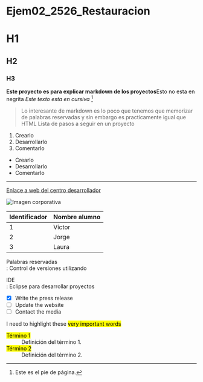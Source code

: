 # Ejem02_2526_Restauracion

# H1
## H2
### H3
**Este proyecto es para explicar markdown de los proyectos**Esto no esta en negrita
*Este texto esta en cursiva* [^1]
> Lo interesante de markdown es lo poco que tenemos que memorizar de palabras reservadas y sin embargo es practicamente igual que HTML
Lista de pasos a seguir en un proyecto
1. Crearlo
2. Desarrollarlo
3. Comentarlo

- Crearlo
- Desarrollarlo
- Comentarlo


---

[Enlace a web del centro desarrollador](https://www.gregoriofer.com)

![Imagen corporativa](https://www.gregoriofer.com/logo.jpg)

| Identificador | Nombre alumno |
| ------------- | ------------- |
| 1             | Víctor        |
| 2             | Jorge         |
| 3             | Laura         |


[^1]: Este es el pie de página.

Palabras reservadas  
: Control de versiones utilizando

IDE  
: Eclipse para desarrollar proyectos

- [x] Write the press release
- [ ] Update the website
- [ ] Contact the media

I need to highlight these <mark>very important words</mark>

<dl>
  <dt><mark>Término 1</mark></dt>
  <dd>Definición del término 1.</dd>
  
  <dt><mark>Término 2</mark></dt>
  <dd>Definición del término 2.</dd>
</dl>
